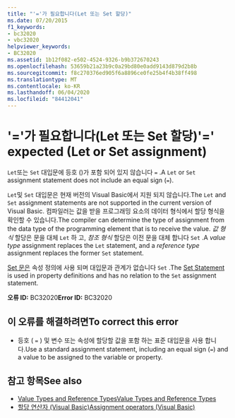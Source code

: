 ```yaml
---
title: "'='가 필요합니다(Let 또는 Set 할당)"
ms.date: 07/20/2015
f1_keywords:
- bc32020
- vbc32020
helpviewer_keywords:
- BC32020
ms.assetid: 1b12f082-e502-4524-9326-b9b372670243
ms.openlocfilehash: 53659b21a23b9c0a29bd80e0add9143d879d2b8b
ms.sourcegitcommit: f8c270376ed905f6a8896ce0fe25b4f4b38ff498
ms.translationtype: MT
ms.contentlocale: ko-KR
ms.lasthandoff: 06/04/2020
ms.locfileid: "84412041"
---
```

# <a name="-expected-let-or-set-assignment"></a><span data-ttu-id="9a8b5-102">'='가 필요합니다(Let 또는 Set 할당)</span><span class="sxs-lookup"><span data-stu-id="9a8b5-102">'=' expected (Let or Set assignment)</span></span>
<span data-ttu-id="9a8b5-103">`Let`또는 `Set` 대입문에 등호 ()가 포함 되어 있지 않습니다 `=` .</span><span class="sxs-lookup"><span data-stu-id="9a8b5-103">A `Let` or `Set` assignment statement does not include an equal sign (`=`).</span></span>  
  
 <span data-ttu-id="9a8b5-104">`Let`및 `Set` 대입문은 현재 버전의 Visual Basic에서 지원 되지 않습니다.</span><span class="sxs-lookup"><span data-stu-id="9a8b5-104">The `Let` and `Set` assignment statements are not supported in the current version of Visual Basic.</span></span> <span data-ttu-id="9a8b5-105">컴파일러는 값을 받을 프로그래밍 요소의 데이터 형식에서 할당 형식을 확인할 수 있습니다.</span><span class="sxs-lookup"><span data-stu-id="9a8b5-105">The compiler can determine the type of assignment from the data type of the programming element that is to receive the value.</span></span> <span data-ttu-id="9a8b5-106">*값 형식* 할당은 문을 대체 `Let` 하 고, *참조 형식* 할당은 이전 문을 대체 합니다 `Set` .</span><span class="sxs-lookup"><span data-stu-id="9a8b5-106">A *value type* assignment replaces the `Let` statement, and a *reference type* assignment replaces the former `Set` statement.</span></span>  
  
 <span data-ttu-id="9a8b5-107">[Set 문은](../language-reference/statements/set-statement.md) 속성 정의에 사용 되며 대입문과 관계가 없습니다 `Set` .</span><span class="sxs-lookup"><span data-stu-id="9a8b5-107">The [Set Statement](../language-reference/statements/set-statement.md) is used in property definitions and has no relation to the `Set` assignment statement.</span></span>  
  
 <span data-ttu-id="9a8b5-108">**오류 ID:** BC32020</span><span class="sxs-lookup"><span data-stu-id="9a8b5-108">**Error ID:** BC32020</span></span>  
  
## <a name="to-correct-this-error"></a><span data-ttu-id="9a8b5-109">이 오류를 해결하려면</span><span class="sxs-lookup"><span data-stu-id="9a8b5-109">To correct this error</span></span>  
  
- <span data-ttu-id="9a8b5-110">등호 ( `=` ) 및 변수 또는 속성에 할당할 값을 포함 하는 표준 대입문을 사용 합니다.</span><span class="sxs-lookup"><span data-stu-id="9a8b5-110">Use a standard assignment statement, including an equal sign (`=`) and a value to be assigned to the variable or property.</span></span>  
  
## <a name="see-also"></a><span data-ttu-id="9a8b5-111">참고 항목</span><span class="sxs-lookup"><span data-stu-id="9a8b5-111">See also</span></span>

- [<span data-ttu-id="9a8b5-112">Value Types and Reference Types</span><span class="sxs-lookup"><span data-stu-id="9a8b5-112">Value Types and Reference Types</span></span>](../programming-guide/language-features/data-types/value-types-and-reference-types.md)
- [<span data-ttu-id="9a8b5-113">할당 연산자 (Visual Basic)</span><span class="sxs-lookup"><span data-stu-id="9a8b5-113">Assignment operators (Visual Basic)</span></span>](../language-reference/operators/assignment-operators.md)

